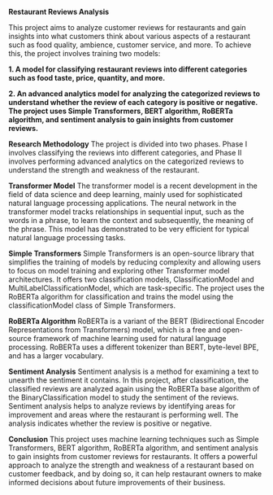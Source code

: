 **Restaurant Reviews Analysis**

This project aims to analyze customer reviews for restaurants and gain insights into what customers think about various aspects of a restaurant such as food quality, ambience, customer service, and more. To achieve this, the project involves training two models:

**1. A model for classifying restaurant reviews into different categories such as food taste, price, quantity, and more.**


**2. An advanced analytics model for analyzing the categorized reviews to understand whether the review of each category is positive or negative.
The project uses Simple Transformers, BERT algorithm, RoBERTa algorithm, and sentiment analysis to gain insights from customer reviews.**

**Research Methodology**
The project is divided into two phases. Phase I involves classifying the reviews into different categories, and Phase II involves performing advanced analytics on the categorized reviews to understand the strength and weakness of the restaurant.

**Transformer Model**
The transformer model is a recent development in the field of data science and deep learning, mainly used for sophisticated natural language processing applications. The neural network in the transformer model tracks relationships in sequential input, such as the words in a phrase, to learn the context and subsequently, the meaning of the phrase. This model has demonstrated to be very efficient for typical natural language processing tasks.

**Simple Transformers**
Simple Transformers is an open-source library that simplifies the training of models by reducing complexity and allowing users to focus on model training and exploring other Transformer model architectures. It offers two classification models, ClassificationModel and MultiLabelClassificationModel, which are task-specific. The project uses the RoBERTa algorithm for classification and trains the model using the classificationModel class of Simple Transformers.

**RoBERTa Algorithm**
RoBERTa is a variant of the BERT (Bidirectional Encoder Representations from Transformers) model, which is a free and open-source framework of machine learning used for natural language processing. RoBERTa uses a different tokenizer than BERT, byte-level BPE, and has a larger vocabulary.

**Sentiment Analysis**
Sentiment analysis is a method for examining a text to unearth the sentiment it contains. In this project, after classification, the classified reviews are analyzed again using the RoBERTa base algorithm of the BinaryClassification model to study the sentiment of the reviews. Sentiment analysis helps to analyze reviews by identifying areas for improvement and areas where the restaurant is performing well. The analysis indicates whether the review is positive or negative.

**Conclusion**
This project uses machine learning techniques such as Simple Transformers, BERT algorithm, RoBERTa algorithm, and sentiment analysis to gain insights from customer reviews for restaurants. It offers a powerful approach to analyze the strength and weakness of a restaurant based on customer feedback, and by doing so, it can help restaurant owners to make informed decisions about future improvements of their business.
